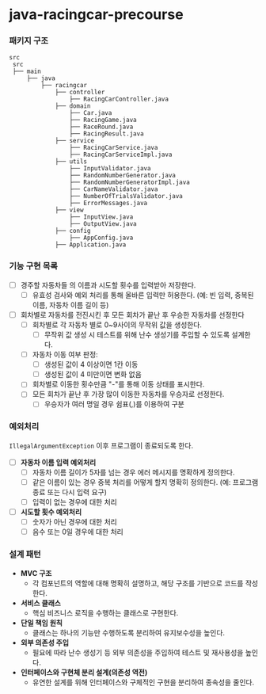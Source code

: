 # java-racingcar-precourse
### 패키지 구조
```
src
 src
 ├── main
     ├── java
         ├── racingcar
             ├── controller
                 ├── RacingCarController.java
             ├── domain
                 ├── Car.java
                 ├── RacingGame.java
                 ├── RaceRound.java
                 ├── RacingResult.java
             ├── service
                 ├── RacingCarService.java
                 ├── RacingCarServiceImpl.java
             ├── utils
                 ├── InputValidator.java
                 ├── RandomNumberGenerator.java
                 ├── RandomNumberGeneratorImpl.java
                 ├── CarNameValidator.java
                 ├── NumberOfTrialsValidator.java
                 ├── ErrorMessages.java
             ├── view
                 ├── InputView.java
                 ├── OutputView.java
             ├── config
                 ├── AppConfig.java
             ├── Application.java

```
### 기능 구현 목록

- [ ]  경주할 자동차들 의 이름과 시도할 횟수를 입력받아 저장한다.
    - [ ]  유효성 검사와 예외 처리를 통해 올바른 입력만 허용한다. (예: 빈 입력, 중복된 이름, 자동차 이름 길이 등)
- [ ]  회차별로 자동차를 전진시킨 후 모든 회차가 끝난 후 우승한 자동차를 선정한다
    - [ ]  회차별로 각 자동차 별로 0~9사이의 무작위 값을 생성한다.
        - [ ]  무작위 값 생성 시 테스트를 위해 난수 생성기를 주입할 수 있도록 설계한다.
    - [ ]  자동차 이동 여부 판정:
        - [ ]  생성된 값이 4 이상이면 1칸 이동
        - [ ]  생성된 값이 4 미만이면 변화 없음
    - [ ]  회차별로 이동한 횟수만큼 "-"를 통해 이동 상태를 표시한다.
    - [ ]  모든 회차가 끝난 후 가장 많이 이동한 자동차를 우승자로 선정한다.
        - [ ]  우승자가 여러 명일 경우 쉼표(,)를 이용하여 구분

### 예외처리

`IllegalArgumentException` 이후 프로그램이 종료되도록 한다.

- [ ]  **자동차 이름 입력 예외처리**
    - [ ]  자동차 이름 길이가 5자를 넘는 경우 에러 메시지를 명확하게 정의한다.
    - [ ]  같은 이름이 있는 경우 중복 처리를 어떻게 할지 명확히 정의한다. (예: 프로그램 종료 또는 다시 입력 요구)
    - [ ]  입력이 없는 경우에 대한 처리
- [ ]  **시도할 횟수 예외처리**
    - [ ]  숫자가 아닌 경우에 대한 처리
    - [ ]  음수 또는 0일 경우에 대한 처리

### 설계 패턴

- **MVC 구조**
    - 각 컴포넌트의 역할에 대해 명확히 설명하고, 해당 구조를 기반으로 코드를 작성한다.
- **서비스 클래스**
    - 핵심 비즈니스 로직을 수행하는 클래스로 구현한다.
- **단일 책임 원칙**
    - 클래스는 하나의 기능만 수행하도록 분리하여 유지보수성을 높인다.
- **외부 의존성 주입**
    - 필요에 따라 난수 생성기 등 외부 의존성을 주입하여 테스트 및 재사용성을 높인다.
- **인터페이스와 구현체 분리 설계(의존성 역전)**
    - 유연한 설계를 위해 인터페이스와 구체적인 구현을 분리하여 종속성을 줄인다.